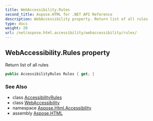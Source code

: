 ```yaml
---
title: WebAccessibility.Rules
second_title: Aspose.HTML for .NET API Reference
description: WebAccessibility property. Return list of all rules
type: docs
weight: 20
url: /net/aspose.html.accessibility/webaccessibility/rules/
---
```

## WebAccessibility.Rules property

Return list of all rules

```csharp
public AccessibilityRules Rules { get; }
```

### See Also

* class [AccessibilityRules](../../accessibilityrules/)
* class [WebAccessibility](../)
* namespace [Aspose.Html.Accessibility](../../../aspose.html.accessibility/)
* assembly [Aspose.HTML](../../../)
